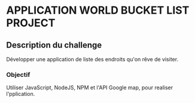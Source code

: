 # APPLICATION WORLD BUCKET LIST PROJECT

## Description du challenge

Développer une application de liste des endroits qu'on rêve de visiter.

### Objectif

 Utiliser JavaScript, NodeJS, NPM et l'API Google map, pour realiser l'pplication.
